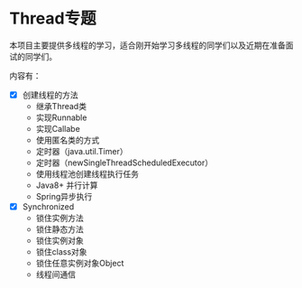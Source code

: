 # Thread专题

本项目主要提供多线程的学习，适合刚开始学习多线程的同学们以及近期在准备面试的同学们。

内容有：

- [x] 创建线程的方法
  - 继承Thread类
  - 实现Runnable
  - 实现Callabe
  - 使用匿名类的方式
  - 定时器（java.util.Timer）
  - 定时器（newSingleThreadScheduledExecutor）
  - 使用线程池创建线程执行任务
  - Java8+ 并行计算
  - Spring异步执行
- [x] Synchronized
  - 锁住实例方法
  - 锁住静态方法
  - 锁住实例对象
  - 锁住class对象
  - 锁住任意实例对象Object
  - 线程间通信
